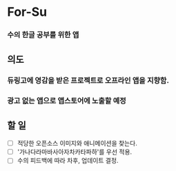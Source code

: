 # For-Su
### 수의 한글 공부를 위한 앱
## 의도
### 듀링고에 영감을 받은 프로젝트로 오프라인 앱을 지향함. 
### 광고 없는 앱으로 앱스토어에 노출할 예정
## 할 일
- [ ] 적당한 오픈소스 이미지와 애니메이션을 찾는다.
- [ ] '가나다라마바사아자차카타파하'를 우선 적용.
- [ ] 수의 피드백에 따라 차후, 업데이트 결정.
